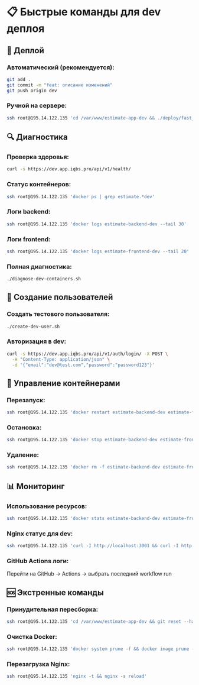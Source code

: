 # 📋 Быстрые команды для dev деплоя

## 🚀 Деплой

### Автоматический (рекомендуется):
```bash
git add .
git commit -m "feat: описание изменений"
git push origin dev
```

### Ручной на сервере:
```bash
ssh root@195.14.122.135 'cd /var/www/estimate-app-dev && ./deploy/fast_dev_deploy/quick-deploy-dev.sh'
```

## 🔍 Диагностика

### Проверка здоровья:
```bash
curl -s https://dev.app.iqbs.pro/api/v1/health/
```

### Статус контейнеров:
```bash
ssh root@195.14.122.135 'docker ps | grep estimate.*dev'
```

### Логи backend:
```bash
ssh root@195.14.122.135 'docker logs estimate-backend-dev --tail 30'
```

### Логи frontend:
```bash
ssh root@195.14.122.135 'docker logs estimate-frontend-dev --tail 20'
```

### Полная диагностика:
```bash
./diagnose-dev-containers.sh
```

## 👤 Создание пользователей

### Создать тестового пользователя:
```bash
./create-dev-user.sh
```

### Авторизация в dev:
```bash
curl -s https://dev.app.iqbs.pro/api/v1/auth/login/ -X POST \
  -H "Content-Type: application/json" \
  -d '{"email":"dev@test.com","password":"password123"}'
```

## 🔄 Управление контейнерами

### Перезапуск:
```bash
ssh root@195.14.122.135 'docker restart estimate-backend-dev estimate-frontend-dev'
```

### Остановка:
```bash
ssh root@195.14.122.135 'docker stop estimate-backend-dev estimate-frontend-dev'
```

### Удаление:
```bash
ssh root@195.14.122.135 'docker rm -f estimate-backend-dev estimate-frontend-dev'
```

## 📊 Мониторинг

### Использование ресурсов:
```bash
ssh root@195.14.122.135 'docker stats estimate-backend-dev estimate-frontend-dev --no-stream'
```

### Nginx статус для dev:
```bash
ssh root@195.14.122.135 'curl -I http://localhost:3001 && curl -I http://localhost:8001/api/v1/health/'
```

### GitHub Actions логи:
Перейти на GitHub → Actions → выбрать последний workflow run

## 🆘 Экстренные команды

### Принудительная пересборка:
```bash
ssh root@195.14.122.135 'cd /var/www/estimate-app-dev && git reset --hard origin/dev && ./deploy/fast_dev_deploy/quick-deploy-dev.sh'
```

### Очистка Docker:
```bash
ssh root@195.14.122.135 'docker system prune -f && docker image prune -f'
```

### Перезагрузка Nginx:
```bash
ssh root@195.14.122.135 'nginx -t && nginx -s reload'
```